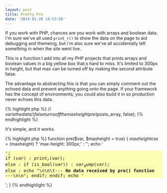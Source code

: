 ```yaml
---
layout: post
title: Pretty Pre
date: '2014-01-20 14:53:56'
---
```


If you work with PHP, chances are you work with arrays and boolean data. I'm sure we've all used `print_r()` to show the data on the page to aid debugging and themeing, but i'm also sure we've all accidentally left something in when the site went live.

This is a function I add into all my PHP projects that prints arrays and boolean values in a big yellow box that;s hard to miss. It's limited to 300px in height, but that max can be turned off by making the second attribute false.

The advantage to abstracting this is that you can simply comment out the echoed data and prevent anything going onto the page. If your framework has the concept of environments, you could also build it in so production never echoes this data.

{% highlight php %}
// $var is the data
// false turns off the max height
pre($posts_array, false);
{% endhighlight %}

It's simple, and it works.

{% highlight php %}
function pre($var, $maxheight = true) {
    $maxheightcss = ($maxheight) ? 'max-height: 300px;' : '';
    echo '<pre style="background: #fcffb1; text-align: left; outline: 4px solid rgb('. rand(0, 250) .','. rand(0, 250) .','. rand(0, 250) .'); width: 100%; overflow: auto; '. $maxheightcss .'">';
        if ($var) :
            print_r($var);
        else :
            if (is_bool($var)) :
                var_dump($var);
            else :
                echo "\n\n\t--- <b>No data received by pre() function</b> ---\n\n";
            endif;
        endif;
    echo '</pre>';
}
{% endhighlight %}